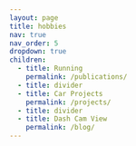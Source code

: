 ```yaml
---
layout: page
title: hobbies
nav: true
nav_order: 5
dropdown: true
children:
  - title: Running
    permalink: /publications/
  - title: divider
  - title: Car Projects
    permalink: /projects/
  - title: divider
  - title: Dash Cam View
    permalink: /blog/
---
```

